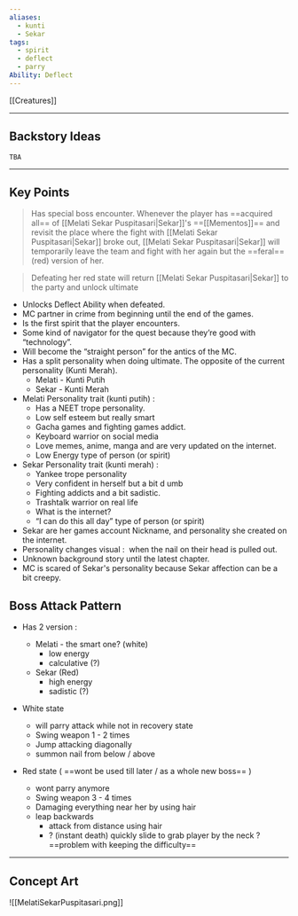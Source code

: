 ```yaml
---
aliases:
  - kunti
  - Sekar
tags:
  - spirit
  - deflect
  - parry
Ability: Deflect
---
```

[[Creatures]]

---

## Backstory Ideas

	TBA

---

## Key Points
> Has special boss encounter. Whenever the player has ==acquired all== of [[Melati Sekar Puspitasari|Sekar]]'s ==[[Mementos]]== and revisit the place where the fight with [[Melati Sekar Puspitasari|Sekar]] broke out, [[Melati Sekar Puspitasari|Sekar]] will temporarily leave the team and fight with her again but the ==feral== (red) version of her. 

> Defeating her red state will return [[Melati Sekar Puspitasari|Sekar]] to the party and unlock ultimate


- Unlocks Deflect Ability when defeated.
- MC partner in crime from beginning until the end of the games.
- Is the first spirit that the player encounters.
- Some kind of navigator for the quest because they’re good with “technology”.
- Will become the “straight person” for the antics of the MC.
- Has a split personality when doing ultimate. The opposite of the current personality (Kunti Merah).
	- Melati - Kunti Putih
	- Sekar - Kunti Merah
- Melati Personality trait (kunti putih) : 
	- Has a NEET trope personality.
    - Low self esteem but really smart
    - Gacha games and fighting games addict.
    - Keyboard warrior on social media
    - Love memes, anime, manga and are very updated on the internet.
    - Low Energy type of person (or spirit)
- Sekar Personality trait (kunti merah) : 
	- Yankee trope personality
    - Very confident in herself but a bit d umb
    - Fighting addicts and a bit sadistic.
    - Trashtalk warrior on real life
    - What is the internet?
    - “I can do this all day” type of person (or spirit)
- Sekar are her games account Nickname, and personality she created on the internet.
- Personality changes visual :  when the nail on their head is pulled out.
- Unknown background story until the latest chapter.
- MC is scared of Sekar's personality because Sekar affection can be a bit creepy.

## Boss Attack Pattern

- Has 2 version :
	- Melati - the smart one? (white) 
	    - low energy
	    - calculative (?)
    - Sekar (Red)
	    - high energy
	    - sadistic (?)

- White state
	- will parry attack while not in recovery state
    - Swing weapon 1 - 2 times
    - Jump attacking diagonally 
    - summon nail from below / above

- Red state ( ==wont be used till later / as a whole new boss== )
    - wont parry anymore
    - Swing weapon 3 - 4 times
    - Damaging everything near her by using hair
    - leap backwards
	    - attack from distance using hair
	    - ? (instant death) quickly slide to grab player by the neck ? ==problem with keeping the difficulty==


---

## Concept Art

![[MelatiSekarPuspitasari.png]]